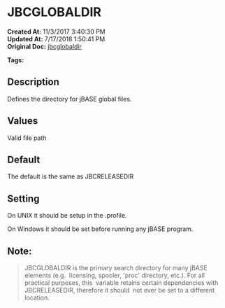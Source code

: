 # JBCGLOBALDIR

**Created At:** 11/3/2017 3:40:30 PM  
**Updated At:** 7/17/2018 1:50:41 PM  
**Original Doc:** [jbcglobaldir](https://docs.jbase.com/41717-environment-variables/jbcglobaldir)  

**Tags:**
<badge text='directories' vertical='middle' />
<badge text='global files' vertical='middle' />

## Description

Defines the directory for jBASE global files.



## Values

Valid file path



## Default

The default is the same as JBCRELEASEDIR



## Setting

On UNIX it should be setup in the .profile.

On Windows it should be set before running any jBASE program.



## Note:


> JBCGLOBALDIR is the primary search directory for many jBASE elements (e.g.  licensing, spooler, 'proc' directory, etc.). For all practical purposes, this  variable retains certain dependencies with JBCRELEASEDIR, therefore it should  not ever be set to a different location.

